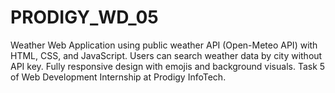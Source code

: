 # PRODIGY_WD_05
Weather Web Application using public weather API (Open-Meteo API) with HTML, CSS, and JavaScript. Users can search weather data by city without API key. Fully responsive design with emojis and background visuals. Task 5 of Web Development Internship at Prodigy InfoTech.
